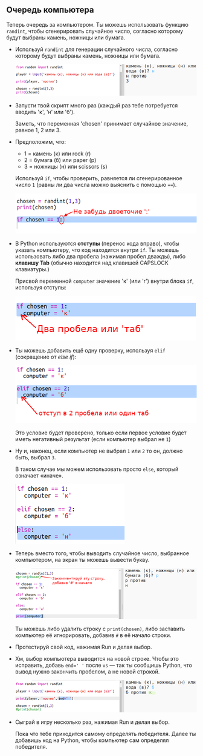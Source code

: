 ## Очередь компьютера

Теперь очередь за компьютером. Ты можешь использовать функцию `randint`, чтобы сгенерировать случайное число, согласно которому будут выбраны камень, ножницы или бумага.

+ Используй `randint` для генерации случайного числа, согласно которому будут выбраны камень, ножницы или бумага.
    
    ![снимок экрана](images/rps-randint.png)

+ Запусти твой скрипт много раз (каждый раз тебе потребуется вводить 'к', 'н' или 'б').
    
    Заметь, что переменная 'chosen' принимает случайное значение, равное 1, 2 или 3.

+ Предположим, что:
    
    + 1 = камень (к) или rock (r)
    + 2 = бумага (б) или paper (p)
    + 3 = ножницы (н) или scissors (s)
    
    Используй `if`, чтобы проверить, равняется ли сгенерированное число `1` (равны ли два числа можно выяснить с помощью `==`).
    
    ![снимок экрана](images/rps-if-1.png)

+ В Python используются **отступы** (перенос кода вправо), чтобы указать компьютеру, что код находится внутри `if`. Ты можешь использовать либо два пробела (нажимая пробел дважды), либо **клавишу Tab** (обычно находится над клавишей CAPSLOCK клавиатуры.)
    
    Присвой переменной `computer` значение 'к' (или 'r') внутри блока `if`, используя отступы:
    
    ![снимок экрана](images/rps-indent.png)

+ Ты можешь добавить ещё одну проверку, используя `elif` (сокращение от *else if*):
    
    ![снимок экрана](images/rps-elif-2.png)
    
    Это условие будет проверено, только если первое условие будет иметь негативный результат (если компьютер выбрал не `1`)

+ Ну и, наконец, если компьютер не выбрал `1` или `2` то он, должно быть, выбрал `3`.
    
    В таком случае мы можем использовать просто `else`, который означает «иначе».
    
    ![снимок экрана](images/rps-else-3.png)

+ Теперь вместо того, чтобы выводить случайное число, выбранное компьютером, на экран ты можешь вывести букву.
    
    ![снимок экрана](images/rps-print-computer.png)
    
    Ты можешь либо удалить строку с `print(chosen)`, либо заставить компьютер её игнорировать, добавив `#` в её начало строки.

+ Протестируй свой код, нажимая Run и делая выбор.

+ Хм, выбор компьютера выводится на новой строке. Чтобы это исправить, добавь `end=' '` после `vs` — так ты сообщишь Python, что вывод нужно закончить пробелом, а не новой строкой.
    
    ![снимок экрана](images/rps-same-line.png)

+ Сыграй в игру несколько раз, нажимая Run и делая выбор.
    
    Пока что тебе приходится самому определять победителя. Далее ты добавишь код на Python, чтобы компьютер сам определял победителя.